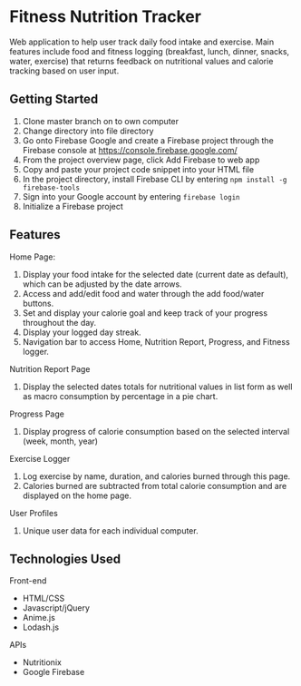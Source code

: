 # Fitness Nutrition Tracker

Web application to help user track daily food intake and exercise. Main features include food and fitness logging (breakfast, lunch, dinner, snacks, water, exercise) that returns feedback on nutritional values and calorie tracking based on user input. 

## Getting Started

1. Clone master branch on to own computer
2. Change directory into file directory
3. Go onto Firebase Google and create a Firebase project through the Firebase console at https://console.firebase.google.com/
4. From the project overview page, click Add Firebase to web app
5. Copy and  paste your project code snippet into your HTML file
6. In the project directory, install Firebase CLI by entering `npm install -g firebase-tools`
7. Sign into your Google account by entering `firebase login`
8. Initialize a Firebase project

## Features
Home Page:
  1. Display your food intake for the selected date (current date as default), which can be adjusted by the date arrows.
  2. Access and add/edit food and water through the add food/water buttons.
  3. Set and display your calorie goal and keep track of your progress throughout the day. 
  4. Display your logged day streak.
  5. Navigation bar to access Home, Nutrition Report, Progress, and Fitness logger.
  
Nutrition Report Page
  1. Display the selected dates totals for nutritional values in list form as well as macro consumption by percentage in a pie chart.
  
Progress Page
  1. Display progress of calorie consumption based on the selected interval (week, month, year)

Exercise Logger
  1. Log exercise by name, duration, and calories burned through this page.
  2. Calories burned are subtracted from total calorie consumption and are displayed on the home page. 

User Profiles
  1. Unique user data for each individual computer. 

## Technologies Used

Front-end
  * HTML/CSS
  * Javascript/jQuery
  * Anime.js
  * Lodash.js
  
APIs
  * Nutritionix
  * Google Firebase
